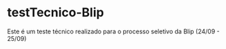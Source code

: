 # testTecnico-Blip
Este é um teste técnico realizado para o processo seletivo da Blip (24/09 - 25/09)
